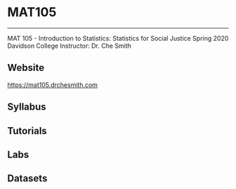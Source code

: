 # MAT105
--------
MAT 105 - Introduction to Statistics: Statistics for Social Justice
Spring 2020
Davidson College
Instructor: Dr. Che Smith

## Website 
<https://mat105.drchesmith.com>

## Syllabus

## Tutorials

## Labs

## Datasets